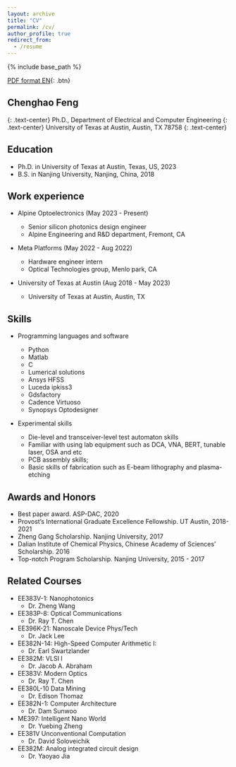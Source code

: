 ```yaml
---
layout: archive
title: "CV"
permalink: /cv/
author_profile: true
redirect_from:
  - /resume
---
```


{% include base_path %}

[PDF format EN](/files/CV__Chenghao_Feng_100223_.pdf){: .btn}

## Chenghao Feng
{: .text-center}
Ph.D.,  Department of Electrical and Computer Engineering
{: .text-center}
University of Texas at Austin,  Austin, TX 78758
{: .text-center}

Education
------
* Ph.D. in University of Texas at Austin, Texas, US, 2023
* B.S. in Nanjing University, Nanjing, China, 2018


Work experience
------
* Alpine Optoelectronics (May 2023 - Present)
  * Senior silicon photonics design engineer
  * Alpine Engineering and R&D department, Fremont, CA

* Meta Platforms (May 2022 - Aug 2022)
  * Hardware engineer intern
  * Optical Technologies group, Menlo park, CA

* University of Texas at Austin (Aug 2018 - May 2023)
  * University of Texas at Austin, Austin, TX


Skills
------
* Programming languages and software
  * Python
  * Matlab
  * C
  * Lumerical solutions
  * Ansys HFSS
  * Luceda ipkiss3
  * Gdsfactory
  * Cadence Virtuoso
  * Synopsys Optodesigner
  
* Experimental skills
  * Die-level and transceiver-level test automaton skills
  * Familiar with using lab equipment such as DCA, VNA, BERT, tunable laser, OSA and etc 
  * PCB assembly skills;
  * Basic skills of fabrication such as E-beam lithography and plasma-etching



Awards and Honors
------
* Best paper award. ASP-DAC, 2020
* Provost’s International Graduate Excellence Fellowship. UT Austin, 2018-2021
* Zheng Gang Scholarship. Nanjing University, 2017
* Dalian Institute of Chemical Physics, Chinese Academy of Sciences’ Scholarship. 2016
* Top-notch Program Scholarship. Nanjing University, 2015 - 2017


Related Courses
------
* EE383V-1: Nanophotonics
  * Dr. Zheng Wang
* EE383P-8: Optical Communications 
  * Dr. Ray T. Chen
* EE396K-21: Nanoscale Device Phys/Tech
  * Dr. Jack Lee
* EE382N-14: High-Speed Computer Arithmetic I:
  * Dr. Earl Swartzlander
* EE382M: VLSI I
  * Dr. Jacob A. Abraham
* EE383V: Modern Optics
  * Dr. Ray T. Chen 
* EE380L-10 Data Mining 
  * Dr. Edison Thomaz
* EE382N-1: Computer Architecture
  * Dr. Dam Sunwoo
* ME397: Intelligent Nano World 
  * Dr. Yuebing Zheng
* EE381V Unconventional Computation
  * Dr. David Soloveichik
* EE382M: Analog integrated circuit design
  * Dr. Yaoyao Jia



